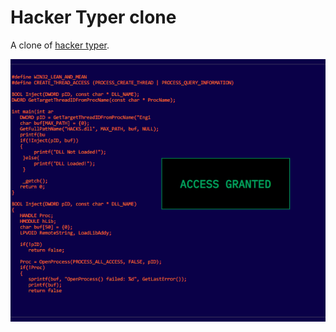 # Hacker Typer clone

A clone of [hacker typer](https://hackertyper.com/).

![Hacker Typer image](../images/hackertyper.png)
